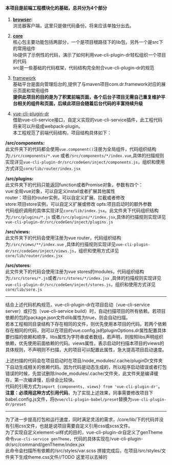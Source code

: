 #### 本项目是前端工程模块化的基础，总共分为4个部分



1. **[browser](./browser/package.json "浏览器客户端"):**  
浏览器客户端，这里只是做代码备份。将来应该单独分出去。

2. **[core](./core/package.json "核心包")**   
核心包主要功能包括两部分，一个是项目根路径下的lib包，另外一个是src下的常用组件  
lib提供了示例性的代码，演示了如何利用vue-cli-plugin-dr轻松组织一个项目的代码  
src是一些基础的代码框架，代码结构完全附合vue-cli-plugin-dr的规范

3.  [framework](./framework/package.json "基础平台展示页面和常用组件")  
基础平台是面向管理后台的,提供了与maven项目com.dr.framework对应的展示页面和常用组件  
**提供此项目的目的是为了积累前端页面，各个后台子项目无需自己重复维护平台相关的组件和页面，后续此项目会随着后台代码的丰富持续升级**

4. [vue-cli-plugin-dr](./vue-cli-plugin-dr/package.json "vue-cli插件")   
借助vue-cli-service接口，自定义实现的vue-cli-service插件，此工程代码将来可以升级成webpack-plugin。  
本工程规范了前端代码结构，项目结构具体如下：  

**/src/components:**  
此文件夹下的代码都会使用`vue.component()`注册为全局组件，代码组织结构为:`/src/components/*.vue` 或者`/src/components/*/index.vue`,具体的扫描规则实现详见`vue-cli-plugin-dr/src/codeGen/inject/components.js`，组织和使用方式详见`core/lib/router/index.jsx`  

**/src/plugins:**  
此文件夹下的代码只能返回function或者Promise对象，参数有四个：  
vue:全局vue对象，可以自定义install或者扩展其他属性  
router：项目的router实例，可以自定义扩展、拦截或者修改  
store:项目store实例，可以自定义扩展或修改
opts:项目启动时的额外参数  
代码组织调用的具体实现详见`core/lib/index.jsx`。此文件夹下代码组织结构为:`/src/plugins/*.js` 或者`/src/plugins/*/index.jsx`,具体的扫描规则实现详见`vue-cli-plugin-dr/src/codeGen/inject/plugins.js`  

**/src/views:**  
此文件夹下的代码会使用注册为vue router，代码组织结构为:`/src/views/**/index.vue` ,具体的扫描规则实现详见`vue-cli-plugin-dr/src/codeGen/inject/views.js`，组织和使用方式详见`core/lib/router/index.jsx`  

**/src/stores:**  
此文件夹下的代码会使用注册为vue stores的modules，代码组织结构为:`/src/stores/*.js`或者`/src/stores/*/index.jsx` ,具体的扫描规则实现详见`vue-cli-plugin-dr/src/codeGen/inject/stores.js`，组织和使用方式详见`core/lib/sore.js`  



----------
结合上述代码机构规范，vue-cli-plugin-dr在项目启动（vue-cli-service server）或打包（vue-cli-service build）时，自动扫描项目的所有依赖。若项目依赖的包的package.json文件dlib属性为true，则会自动扫描。  
若本工程相同目录结构下存在相同的文件，则优先使用本项目的代码。若两个依赖存在相同的代码，则可以在项目的vue.config.js的pluginOptions.dr属性配置具体要扫描的依赖和顺序，libs属性为字符串或者数组，若声明，则按照libs声明组织依赖，优先使用前面依赖的代码。views属性，表示启动时扫描本项目的views的具体规则，不声明则不扫描，大的项目可以配置此属性，急大提高项目启动速度。  
  
上述扫描的代码会在项目启动时在项目/node_modules/.cache/pluginDr文件夹下自动生成相关的依赖代码。因为代码是动态生成的，所以程序启动错误或者打包错误的时候，先尝试删除/node_modules/.cache/文件夹，此文件夹是编译缓存，第一次编译慢，后续会比较快。  
代码的引用方式为`import {components, views} from 'vue-cli-plugin-dr'`。**注意：必须用这种方式引用代码**，为了实现上述效果，同事需要修改项目下babel.config.js文件，将`@vue/cli-plugin-babel/preset`替换为`vue-cli-plugin-dr/preset`
  
  

----------
为了进一步提高打包和运行速度，同时满足灵活的需求，/core/lib/下的代码并没有引用css文件，也就是说项目需要自定义引用css或scss文件。  
为了实现自定义element-ui样式的目的，vue-cli-plugin-dr自定义了genTheme命令`vue-cli-service genTheme`，代码的具体实现在/vue-cli-plugin-dr/src/command/genTheme/index.jsx  
此命令会扫描所有依赖的/src/styles/var.scss 拼接完成后，在项目/src/styles/文件夹下生成theme.css文件//TODO 这里可以去掉的
